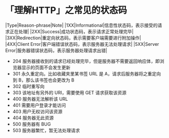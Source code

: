 # 「理解HTTP」之常见的状态码

|Type|Reason-phrase|Note|
|1XX|Informational|信息性状态码，表示接受的请求正在处理|
|2XX|Success|成功状态码，表示请求正常处理完毕|
|3XX|Redirection|重定向状态码，表示需要客户端需要进行附加操作|
|4XX|Client Error|客户端错误状态码，表示服务器无法处理请求|
|5XX|Server Error|服务器错误状态码，表示服务器处理请求出错|

- 204 服务器接收到的请求已经处理完毕，但是服务器不需要返回响应体，即浏览器显示的页面不会发生更新
- 301 永久重定向。比如收藏夹里某书签 URL 是 A，请求后服务器将之重定向到 B，那么该书签也会更改为 B
- 302 临时重写向
- 303 该地址有另外的 URI，需要使用 GET 请求获取该资源
- 400 服务器无法解析该 URL
- 401 需要用户登录才能访问
- 403 用户无权访问该资源
- 404 服务器无此资源
- 500 服务器有 BUG
- 503 服务器繁忙，暂无法处理请求